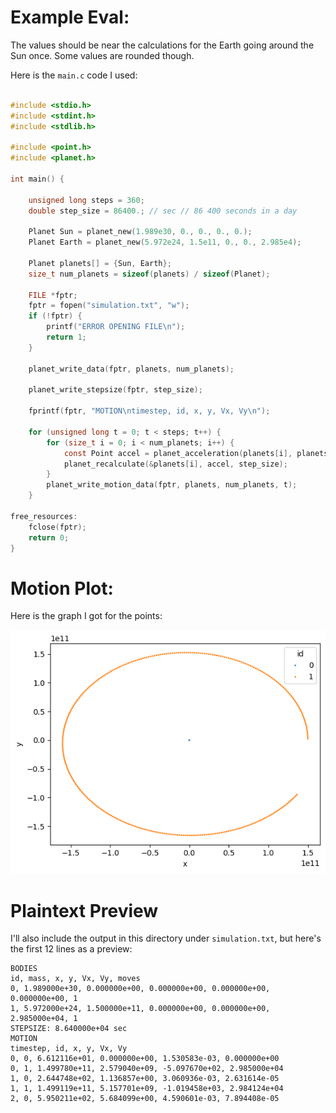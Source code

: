 # Example Eval:

The values should be near the calculations for
the Earth going around the Sun once. Some 
values are rounded though.

Here is the `main.c` code I used:

```c

#include <stdio.h>
#include <stdint.h>
#include <stdlib.h>

#include <point.h>
#include <planet.h>

int main() {

    unsigned long steps = 360;
    double step_size = 86400.; // sec // 86 400 seconds in a day 

    Planet Sun = planet_new(1.989e30, 0., 0., 0., 0.);
    Planet Earth = planet_new(5.972e24, 1.5e11, 0., 0., 2.985e4);

    Planet planets[] = {Sun, Earth};
    size_t num_planets = sizeof(planets) / sizeof(Planet);

    FILE *fptr;
    fptr = fopen("simulation.txt", "w");
    if (!fptr) {
        printf("ERROR OPENING FILE\n");
        return 1;
    }

    planet_write_data(fptr, planets, num_planets);
    
    planet_write_stepsize(fptr, step_size);

    fprintf(fptr, "MOTION\ntimestep, id, x, y, Vx, Vy\n");
    
    for (unsigned long t = 0; t < steps; t++) {
        for (size_t i = 0; i < num_planets; i++) {
            const Point accel = planet_acceleration(planets[i], planets, num_planets);
            planet_recalculate(&planets[i], accel, step_size);
        }
        planet_write_motion_data(fptr, planets, num_planets, t);
    }
    
free_resources:
    fclose(fptr);
    return 0;
}
```

# Motion Plot:

Here is the graph I got for the points:

![image](graph.png "Positions Over Time")

# Plaintext Preview

I'll also include the output in this directory under `simulation.txt`, but here's the first 12 lines as a preview:


```plaintext
BODIES
id, mass, x, y, Vx, Vy, moves
0, 1.989000e+30, 0.000000e+00, 0.000000e+00, 0.000000e+00, 0.000000e+00, 1
1, 5.972000e+24, 1.500000e+11, 0.000000e+00, 0.000000e+00, 2.985000e+04, 1
STEPSIZE: 8.640000e+04 sec
MOTION
timestep, id, x, y, Vx, Vy
0, 0, 6.612116e+01, 0.000000e+00, 1.530583e-03, 0.000000e+00
0, 1, 1.499780e+11, 2.579040e+09, -5.097670e+02, 2.985000e+04
1, 0, 2.644748e+02, 1.136857e+00, 3.060936e-03, 2.631614e-05
1, 1, 1.499119e+11, 5.157701e+09, -1.019458e+03, 2.984124e+04
2, 0, 5.950211e+02, 5.684099e+00, 4.590601e-03, 7.894408e-05
```